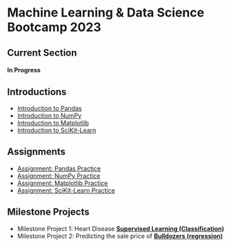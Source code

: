 # Machine Learning &amp; Data Science Bootcamp 2023

## Current Section
#### In Progress

## Introductions
* [Introduction to Pandas](https://github.com/redrum88/Machine_Learning_and_Data_Science/blob/main/Completed/introduction-to-pandas.ipynb)
* [Introduction to NumPy](https://github.com/redrum88/Machine_Learning_and_Data_Science/blob/main/Completed/introduction-to-numpy.ipynb)
* [Introduction to Matplotlib](https://github.com/redrum88/Machine_Learning_and_Data_Science/blob/main/Completed/introduction-to-matplotlib.ipynb)
* [Introduction to SciKit-Learn](https://github.com/redrum88/Machine_Learning_and_Data_Science/blob/main/Completed/instroduction_to_sklearn.ipynb)
## Assignments
* [Assignment: Pandas Practice](https://github.com/redrum88/Machine_Learning_and_Data_Science/blob/main/Completed/pandas-exercise.ipynb)
* [Assignment: NumPy Practice](https://github.com/redrum88/Machine_Learning_and_Data_Science/blob/main/Completed/numpy-exercises.ipynb)
* [Assignment: Matplotlib Practice](https://github.com/redrum88/Machine_Learning_and_Data_Science/blob/main/Completed/matplotlib-exercises.ipynb)
* [Assignment: SciKit-Learn Practice](https://github.com/redrum88/Machine_Learning_and_Data_Science/blob/main/Completed/scikit-learn-exercises.ipynb)
## Milestone Projects
* Milestone Project 1: Heart Disease __[Supervised Learning (Classification)](https://github.com/redrum88/Machine_Learning_and_Data_Science/blob/main/Completed/heart-disease-project/end-to-end-heart-disease-classification.ipynb)__
* Milestone Project 2: Predicting the sale price of __[Bulldozers (regression)](https://github.com/redrum88/Machine_Learning_and_Data_Science/blob/main/Completed/bulldozers-project/end-to-end-bluebook-bulldozer-price-regression.ipynb)__
